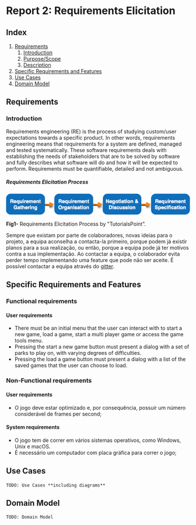 # Report 2: Requirements Elicitation

## Index
1. [Requirements](#requirements)
	1. [Introduction](#introduction)
	2. [Purpose/Scope](#purpose/scope)
	3. [Description](#description)
2. [Specific Requirements and Features](#specific-requirements)
3. [Use Cases](#use-cases)
4. [Domain Model](#domain-model)

## Requirements <a name="requirements"></a>
### Introduction <a name="introduction"></a>
Requirements engineering (RE) is the process of studying custom/user expectations towards a specific product. In other words, requirements engineering means that requirements for a system are defined, managed and tested systematically.
These software requirements deals with establishing the needs of stakeholders that are to be solved by software and fully describes what software will do and how it will be expected to perform.
Requirements must be quantifiable, detailed and not ambiguous.

##### Requirements Elicitation Process 
![alt tag](https://raw.githubusercontent.com/n42k/OpenRCT2/develop/reports/Images/requirement_elicitation.png)

**Fig1-** Requirements Elicitation Process by "TutorialsPoint".

Sempre que existam por parte de colaboradores, novas ideias para o projeto, a equipa aconselha a contacta-la primeiro, porque podem já existir planos para a sua realização, ou então, porque a equipa pode já ter motivos contra a sua implementação. Ao contactar a equipa, o colaborador evita perder tempo implementando uma feature que pode não ser aceite. É possível contactar a equipa através do [gitter](https://gitter.im/OpenRCT2/OpenRCT2).

## Specific Requirements and Features<a name="specific-requirements"></a>
### Functional requirements
#### User requirements
 * There must be an initial menu that the user can interact with to start a new game, load a game, start a multi player game or access the game tools menu.
 * Pressing the start a new game button must present a dialog with a set of parks to play on, with varying degrees of difficulties.
 * Pressing the load a game button must present a dialog with a list of the saved games that the user can choose to load.

### Non-Functional requirements
#### User requirements
* O jogo deve estar optimizado e, por consequência, possuir um número considerável de frames per second;

#### System requirements
* O jogo tem de correr em vários sistemas operativos, como Windows, Unix e macOS.
* É necessário um computador com placa gráfica para correr o jogo;

## Use Cases<a name="use-cases"></a>
	TODO: Use Cases **including diagrams**
## Domain Model<a name="domain-model"></a>
	TODO: Domain Model
